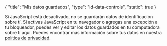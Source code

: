 {
    "title": "Mis datos guardados",
    "type": "id-data-controls",
    "static": true
}
 
<noscript class="noscript noscript-privacy-policy">Si JavaScript está desactivado, no se guardarán datos de identificación sobre tí. Si activas JavaScript en tu navegador o agregas una excepción a tu bloqueador, puedes ver y editar los datos guardados en tu computadora sobre tí aquí. Puedes encontrar más información sobre tus datos en nuestra <a href="/privacy">política de privacidad</a>.</noscript>
